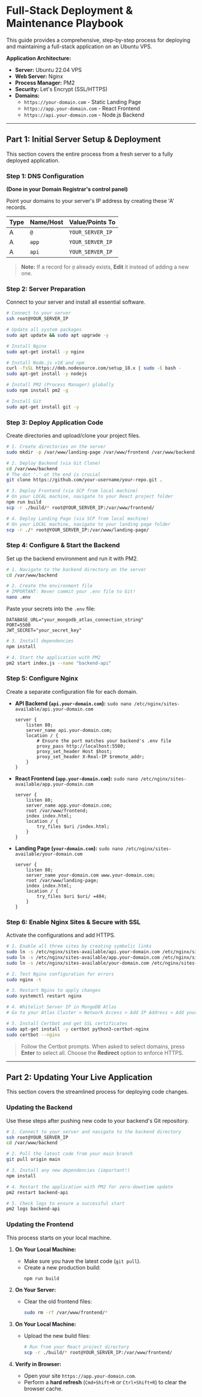 # Full-Stack Deployment & Maintenance Playbook

This guide provides a comprehensive, step-by-step process for deploying and maintaining a full-stack application on an Ubuntu VPS.

**Application Architecture:**
*   **Server:** Ubuntu 22.04 VPS
*   **Web Server:** Nginx
*   **Process Manager:** PM2
*   **Security:** Let's Encrypt (SSL/HTTPS)
*   **Domains:**
    *   `https://your-domain.com` - Static Landing Page
    *   `https://app.your-domain.com` - React Frontend
    *   `https://api.your-domain.com` - Node.js Backend

---

## Part 1: Initial Server Setup & Deployment

This section covers the entire process from a fresh server to a fully deployed application.

### Step 1: DNS Configuration

**(Done in your Domain Registrar's control panel)**

Point your domains to your server's IP address by creating these 'A' records.

| Type | Name/Host | Value/Points To |
| :--- | :--- | :--- |
| A    | `@`  | `YOUR_SERVER_IP`  |
| A    | `app`| `YOUR_SERVER_IP`  |
| A    | `api`| `YOUR_SERVER_IP`  |

> **Note:** If a record for `@` already exists, **Edit** it instead of adding a new one.

### Step 2: Server Preparation

Connect to your server and install all essential software.

```bash
# Connect to your server
ssh root@YOUR_SERVER_IP

# Update all system packages
sudo apt update && sudo apt upgrade -y

# Install Nginx
sudo apt-get install -y nginx

# Install Node.js v18 and npm
curl -fsSL https://deb.nodesource.com/setup_18.x | sudo -E bash -
sudo apt-get install -y nodejs

# Install PM2 (Process Manager) globally
sudo npm install pm2 -g

# Install Git
sudo apt-get install git -y
```

### Step 3: Deploy Application Code

Create directories and upload/clone your project files.

```bash
# 1. Create directories on the server
sudo mkdir -p /var/www/landing-page /var/www/frontend /var/www/backend

# 2. Deploy Backend (via Git Clone)
cd /var/www/backend
# The dot '.' at the end is crucial
git clone https://github.com/your-username/your-repo.git .

# 3. Deploy Frontend (via SCP from local machine)
# On your LOCAL machine, navigate to your React project folder
npm run build
scp -r ./build/* root@YOUR_SERVER_IP:/var/www/frontend/

# 4. Deploy Landing Page (via SCP from local machine)
# On your LOCAL machine, navigate to your landing page folder
scp -r ./* root@YOUR_SERVER_IP:/var/www/landing-page/
```

### Step 4: Configure & Start the Backend

Set up the backend environment and run it with PM2.

```bash
# 1. Navigate to the backend directory on the server
cd /var/www/backend

# 2. Create the environment file
# IMPORTANT: Never commit your .env file to Git!
nano .env
```

Paste your secrets into the `.env` file:
```env
DATABASE_URL="your_mongodb_atlas_connection_string"
PORT=5500
JWT_SECRET="your_secret_key"
```

```bash
# 3. Install dependencies
npm install

# 4. Start the application with PM2
pm2 start index.js --name "backend-api"
```

### Step 5: Configure Nginx

Create a separate configuration file for each domain.

*   **API Backend (`api.your-domain.com`):**
    `sudo nano /etc/nginx/sites-available/api.your-domain.com`
    ```nginx
    server {
        listen 80;
        server_name api.your-domain.com;
        location / {
            # Ensure the port matches your backend's .env file
            proxy_pass http://localhost:5500;
            proxy_set_header Host $host;
            proxy_set_header X-Real-IP $remote_addr;
        }
    }
    ```

*   **React Frontend (`app.your-domain.com`):**
    `sudo nano /etc/nginx/sites-available/app.your-domain.com`
    ```nginx
    server {
        listen 80;
        server_name app.your-domain.com;
        root /var/www/frontend;
        index index.html;
        location / {
            try_files $uri /index.html;
        }
    }
    ```

*   **Landing Page (`your-domain.com`):**
    `sudo nano /etc/nginx/sites-available/your-domain.com`
    ```nginx
    server {
        listen 80;
        server_name your-domain.com www.your-domain.com;
        root /var/www/landing-page;
        index index.html;
        location / {
            try_files $uri $uri/ =404;
        }
    }
    ```

### Step 6: Enable Nginx Sites & Secure with SSL

Activate the configurations and add HTTPS.

```bash
# 1. Enable all three sites by creating symbolic links
sudo ln -s /etc/nginx/sites-available/api.your-domain.com /etc/nginx/sites-enabled/
sudo ln -s /etc/nginx/sites-available/app.your-domain.com /etc/nginx/sites-enabled/
sudo ln -s /etc/nginx/sites-available/your-domain.com /etc/nginx/sites-enabled/

# 2. Test Nginx configuration for errors
sudo nginx -t

# 3. Restart Nginx to apply changes
sudo systemctl restart nginx

# 4. Whitelist Server IP in MongoDB Atlas
# Go to your Atlas Cluster > Network Access > Add IP Address > Add your server's IP.

# 5. Install Certbot and get SSL certificates
sudo apt-get install -y certbot python3-certbot-nginx
sudo certbot --nginx
```
> Follow the Certbot prompts. When asked to select domains, press **Enter** to select all. Choose the **Redirect** option to enforce HTTPS.

---

## Part 2: Updating Your Live Application

This section covers the streamlined process for deploying code changes.

### Updating the Backend

Use these steps after pushing new code to your backend's Git repository.

```bash
# 1. Connect to your server and navigate to the backend directory
ssh root@YOUR_SERVER_IP
cd /var/www/backend

# 2. Pull the latest code from your main branch
git pull origin main

# 3. Install any new dependencies (important!)
npm install

# 4. Restart the application with PM2 for zero-downtime update
pm2 restart backend-api

# 5. Check logs to ensure a successful start
pm2 logs backend-api
```

### Updating the Frontend

This process starts on your local machine.

1.  **On Your Local Machine:**
    *   Make sure you have the latest code (`git pull`).
    *   Create a new production build:
        ```bash
        npm run build
        ```

2.  **On Your Server:**
    *   Clear the old frontend files:
        ```bash
        sudo rm -rf /var/www/frontend/*
        ```

3.  **On Your Local Machine:**
    *   Upload the new build files:
        ```bash
        # Run from your React project directory
        scp -r ./build/* root@YOUR_SERVER_IP:/var/www/frontend/
        ```

4.  **Verify in Browser:**
    *   Open your site `https://app.your-domain.com`.
    *   Perform a **hard refresh** (`Cmd+Shift+R` or `Ctrl+Shift+R`) to clear the browser cache.